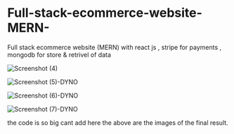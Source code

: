 # Full-stack-ecommerce-website-MERN-
Full stack ecommerce website (MERN) with react js , stripe for payments , mongodb for store &amp; retrivel of data


![Screenshot (4)](https://github.com/user-attachments/assets/0064de36-c1dc-4483-bca0-3ec67131b21c)


![Screenshot (5)-DYNO](https://github.com/user-attachments/assets/efb3a47c-4c9a-4649-b85e-350e8ce7a942)


![Screenshot (6)-DYNO](https://github.com/user-attachments/assets/5bff183d-8e83-40ab-aafb-4f54fd31b3e5)


![Screenshot (7)-DYNO](https://github.com/user-attachments/assets/ec0cf1e1-b703-4f86-8206-26afe3b68084)

the code is so big cant add here the above are the images of the final result.
